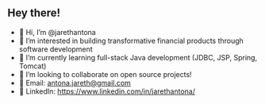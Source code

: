 ## Hey there!

- 👋 Hi, I’m @jarethantona
- 👀 I’m interested in building transformative financial products through software development
- 🌱 I’m currently learning full-stack Java development (JDBC, JSP, Spring, Tomcat)
- 💞️ I’m looking to collaborate on open source projects!
- 📧 Email: antona.jareth@gmail.com 
- 🔵 LinkedIn: https://www.linkedin.com/in/jarethantona/ 

<!---
jarethantona/jarethantona is a ✨ special ✨ repository because its `README.md` (this file) appears on your GitHub profile.
You can click the Preview link to take a look at your changes.
--->
